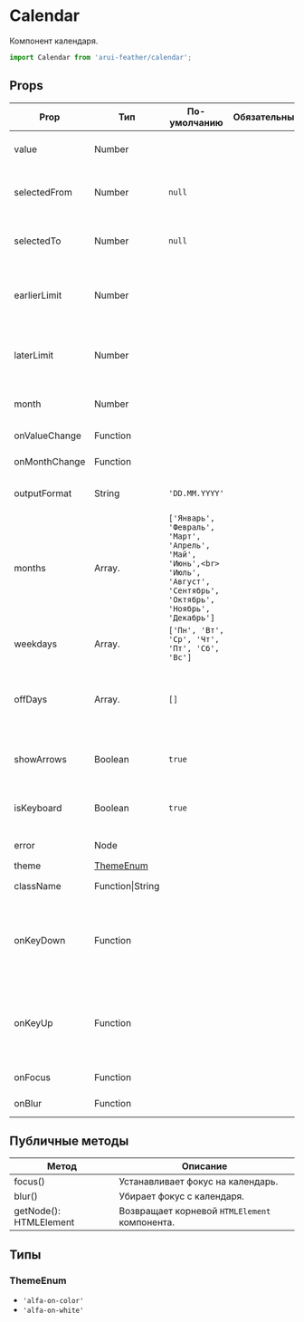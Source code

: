 # Calendar

Компонент календаря.

```javascript
import Calendar from 'arui-feather/calendar';
```




## Props


| Prop  | Тип  | По-умолчанию | Обязательный | Описание |
| ----- | ---- | ------------ | ------------ |----------|
| value | Number |  |  | Выбранная дата, в формате unix timestamp |
| selectedFrom | Number | `null`  |  | Левая граница диапазона дат, в формате unix timestamp |
| selectedTo | Number | `null`  |  | Правая граница диапазона дат, в формате unix timestamp |
| earlierLimit | Number |  |  | Левая граница дат, возможных для выбора, в формате unix timestamp |
| laterLimit | Number |  |  | Правая граница дат, возможных для выбора, в формате unix timestamp |
| month | Number |  |  | Месяц, в формате unix timestamp |
| onValueChange | Function |  |  | Обработчик смены даты |
| onMonthChange | Function |  |  | Обработчик смены месяца |
| outputFormat | String | `'DD.MM.YYYY'`  |  | Тип форматирования даты при выводе |
| months | Array.<String> | `['Январь', 'Февраль', 'Март', 'Апрель', 'Май', 'Июнь',<br>    'Июль', 'Август', 'Сентябрь', 'Октябрь', 'Ноябрь', 'Декабрь']`  |  | Список названий месяцев |
| weekdays | Array.<String> | `['Пн', 'Вт', 'Ср', 'Чт', 'Пт', 'Сб', 'Вс']`  |  | Список названий дней недели |
| offDays | Array.<Number> | `[]`  |  | Список выходных дней в виде unix timestamp, отсортированный по возрастанию |
| showArrows | Boolean | `true`  |  | Отображение стрелок навигации по месяцам |
| isKeyboard | Boolean | `true`  |  | Возможность управления календарём с клавиатуры |
| error | Node |  |  | Сообщение об ошибке |
| theme | [ThemeEnum](#ThemeEnum) |  |  | Тема компонента |
| className | Function\|String |  |  | Дополнительный класс |
| onKeyDown | Function |  |  | Обработчик события нажатия на клавишу клавиатуры в момент, когда фокус находится на компоненте |
| onKeyUp | Function |  |  | Обработчик события отжатия на клавишу клавиатуры в момент, когда фокус находится на компоненте |
| onFocus | Function |  |  | Обработчик фокуса |
| onBlur | Function |  |  | Обработчик снятия фокуса |





## Публичные методы
| Метод  | Описание |
| ------ | -------- |
| focus() | Устанавливает фокус на календарь. |
| blur() | Убирает фокус с календаря. |
| getNode(): HTMLElement | Возвращает корневой `HTMLElement` компонента. |





## Типы






### <a id="ThemeEnum"></a>ThemeEnum

 * `'alfa-on-color'`
 * `'alfa-on-white'`



